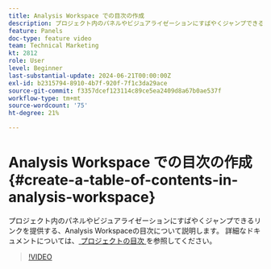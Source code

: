```yaml
---
title: Analysis Workspace での目次の作成
description: プロジェクト内のパネルやビジュアライゼーションにすばやくジャンプできるリンクを提供する、Analysis Workspaceの目次について説明します。
feature: Panels
doc-type: feature video
team: Technical Marketing
kt: 2812
role: User
level: Beginner
last-substantial-update: 2024-06-21T00:00:00Z
exl-id: b2315794-8910-4b7f-920f-7f1c3da29ace
source-git-commit: f3357dcef123114c89ce5ea2409d8a67b0ae537f
workflow-type: tm+mt
source-wordcount: '75'
ht-degree: 21%

---
```


# Analysis Workspace での目次の作成 {#create-a-table-of-contents-in-analysis-workspace}

プロジェクト内のパネルやビジュアライゼーションにすばやくジャンプできるリンクを提供する、Analysis Workspaceの目次について説明します。 詳細なドキュメントについては、[ プロジェクトの目次 ](https://experienceleague.adobe.com/ja/docs/analytics/analyze/analysis-workspace/build-workspace-project/project-table-of-contents) を参照してください。

>[!VIDEO](https://video.tv.adobe.com/v/26990/?quality=12&learn=on)
